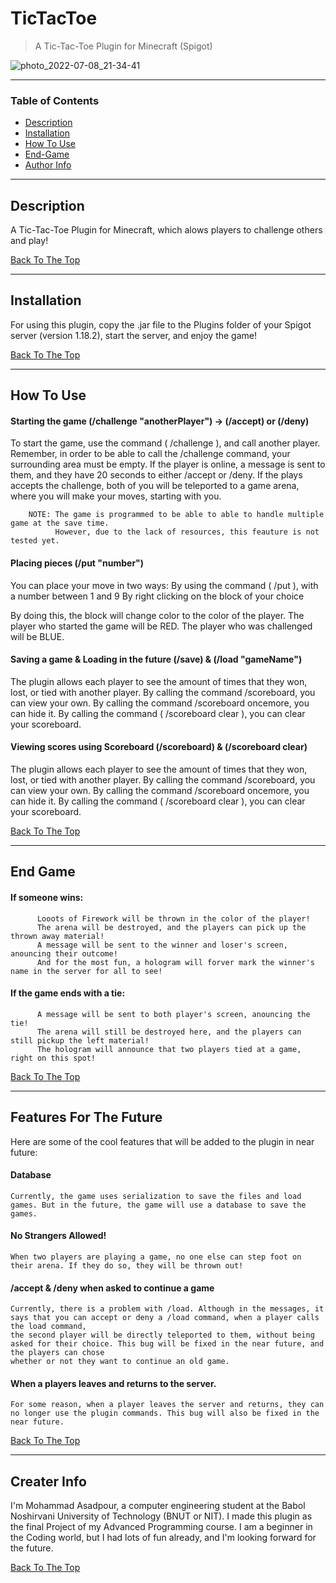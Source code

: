 # TicTacToe

> A Tic-Tac-Toe Plugin for Minecraft (Spigot)

![photo_2022-07-08_21-34-41](https://user-images.githubusercontent.com/107719378/178038077-7ad835c2-3c77-4187-9584-fb1d85ac8f5a.jpg)

---

### Table of Contents

- [Description](#description)
- [Installation](#installation)
- [How To Use](#how-to-use)
- [End-Game](#end-game)
- [Author Info](#author-info)

---

## Description

A Tic-Tac-Toe Plugin for Minecraft, which alows players to challenge others and play! 

[Back To The Top](#TicTacToe)

---

## Installation

For using this plugin, copy the .jar file to the Plugins folder of your Spigot server (version 1.18.2), start the server, and enjoy the game!

[Back To The Top](#TicTacToe)

---

## How To Use

#### Starting the game (/challenge "anotherPlayer") -> (/accept) or (/deny)

To start the game, use the command ( /challenge <anotherPlayer> ), and call another player. 
    Remember, in order to be able to call the /challenge command, your surrounding area must be empty.
If the player is online, a message is sent to them, and they have 20 seconds to either /accept or /deny.
If the plays accepts the challenge, both of you will be teleported to a game arena, where you will make your moves, starting with you.
  
        NOTE: The game is programmed to be able to able to handle multiple game at the save time.
              However, due to the lack of resources, this feauture is not tested yet.

#### Placing pieces (/put "number")
  
You can place your move in two ways:
  By using the command ( /put <number> ), with a number between 1 and 9
  By right clicking on the block of your choice
  
By doing this, the block will change color to the color of the player.
  The player who started the game will be RED.
  The player who was challenged will be BLUE.
  
#### Saving a game & Loading in the future (/save) & (/load "gameName")

The plugin allows each player to see the amount of times that they won, lost, or tied with another player.
  By calling the command /scoreboard, you can view your own.
  By calling the command /scoreboard oncemore, you can hide it.
  By calling the command ( /scoreboard clear ), you can clear your scoreboard.


#### Viewing scores using Scoreboard (/scoreboard) & (/scoreboard clear)

The plugin allows each player to see the amount of times that they won, lost, or tied with another player.
  By calling the command /scoreboard, you can view your own.
  By calling the command /scoreboard oncemore, you can hide it.
  By calling the command ( /scoreboard clear ), you can clear your scoreboard.

[Back To The Top](#TicTacToe)
  
---

## End Game
  
  #### If someone wins:
          Looots of Firework will be thrown in the color of the player!
          The arena will be destroyed, and the players can pick up the thrown away material!
          A message will be sent to the winner and loser's screen, anouncing their outcome!
          And for the most fun, a hologram will forver mark the winner's name in the server for all to see!
  #### If the game ends with a tie:
          A message will be sent to both player's screen, anouncing the tie!
          The arena will still be destroyed here, and the players can still pickup the left material!
          The hologram will announce that two players tied at a game, right on this spot!
  
  [Back To The Top](#TicTacToe)
  
---

## Features For The Future
  
Here are some of the cool features that will be added to the plugin in near future:
  
    
#### Database
    Currently, the game uses serialization to save the files and load games. But in the future, the game will use a database to save the games.

#### No Strangers Allowed!
    When two players are playing a game, no one else can step foot on their arena. If they do so, they will be thrown out!
  
#### /accept & /deny when asked to continue a game
    Currently, there is a problem with /load. Although in the messages, it says that you can accept or deny a /load command, when a player calls the load command, 
    the second player will be directly teleported to them, without being asked for their choice. This bug will be fixed in the near future, and the players can chose
    whether or not they want to continue an old game.
  
#### When a players leaves and returns to the server.
    For some reason, when a player leaves the server and returns, they can no longer use the plugin commands. This bug will also be fixed in the near future.
  
[Back To The Top](#TicTacToe)
  
---

## Creater Info

I'm Mohammad Asadpour, a computer engineering student at the Babol Noshirvani University of Technology (BNUT or NIT). I made this plugin as the final Project of
  my Advanced Programming course. I am a beginner in the Coding world, but I had lots of fun already, and I'm looking forward for the future.

[Back To The Top](#TicTacToe)
